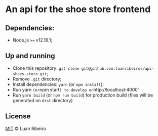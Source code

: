 # An api for the shoe store frontend

## Dependencies:

- Node.js `>=` v12.16.1;

## Up and running

- Clone this repository: `git clone git@github.com:luanribeiros/api-shoes-store.git`;
- Remove `.git` directory;
- Install dependencies: `yarn` (or `npm install`);
- Run yarn `(or`npm start`) to develop on`http://localhost:4000`
- Run `yarn build` (or `npm run build`) for production build (files will be generated on `dist` directory)

## License

[MIT](https://github.com/luanribeiros/api-shoes-store/blob/master/LICENSE.md) &copy; Luan Ribeiro
